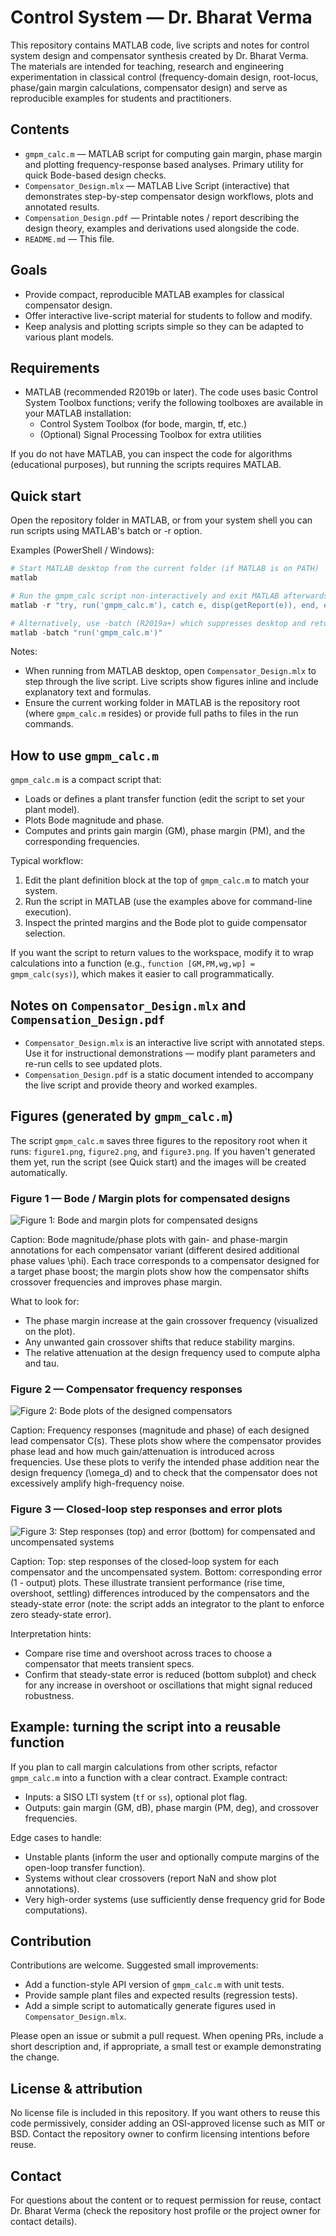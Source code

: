 # Control System — Dr. Bharat Verma

This repository contains MATLAB code, live scripts and notes for control system design and compensator synthesis created by Dr. Bharat Verma. The materials are intended for teaching, research and engineering experimentation in classical control (frequency-domain design, root-locus, phase/gain margin calculations, compensator design) and serve as reproducible examples for students and practitioners.

## Contents

- `gmpm_calc.m` — MATLAB script for computing gain margin, phase margin and plotting frequency-response based analyses. Primary utility for quick Bode-based design checks.
- `Compensator_Design.mlx` — MATLAB Live Script (interactive) that demonstrates step-by-step compensator design workflows, plots and annotated results.
- `Compensation_Design.pdf` — Printable notes / report describing the design theory, examples and derivations used alongside the code.
- `README.md` — This file.

## Goals

- Provide compact, reproducible MATLAB examples for classical compensator design.
- Offer interactive live-script material for students to follow and modify.
- Keep analysis and plotting scripts simple so they can be adapted to various plant models.

## Requirements

- MATLAB (recommended R2019b or later). The code uses basic Control System Toolbox functions; verify the following toolboxes are available in your MATLAB installation:
  - Control System Toolbox (for bode, margin, tf, etc.)
  - (Optional) Signal Processing Toolbox for extra utilities

If you do not have MATLAB, you can inspect the code for algorithms (educational purposes), but running the scripts requires MATLAB.

## Quick start

Open the repository folder in MATLAB, or from your system shell you can run scripts using MATLAB's batch or -r option.

Examples (PowerShell / Windows):

```powershell
# Start MATLAB desktop from the current folder (if MATLAB is on PATH)
matlab

# Run the gmpm_calc script non-interactively and exit MATLAB afterwards
matlab -r "try, run('gmpm_calc.m'), catch e, disp(getReport(e)), end, exit"

# Alternatively, use -batch (R2019a+) which suppresses desktop and returns when done
matlab -batch "run('gmpm_calc.m')"
```

Notes:
- When running from MATLAB desktop, open `Compensator_Design.mlx` to step through the live script. Live scripts show figures inline and include explanatory text and formulas.
- Ensure the current working folder in MATLAB is the repository root (where `gmpm_calc.m` resides) or provide full paths to files in the run commands.

## How to use `gmpm_calc.m`

`gmpm_calc.m` is a compact script that:

- Loads or defines a plant transfer function (edit the script to set your plant model).
- Plots Bode magnitude and phase.
- Computes and prints gain margin (GM), phase margin (PM), and the corresponding frequencies.

Typical workflow:

1. Edit the plant definition block at the top of `gmpm_calc.m` to match your system.
2. Run the script in MATLAB (use the examples above for command-line execution).
3. Inspect the printed margins and the Bode plot to guide compensator selection.

If you want the script to return values to the workspace, modify it to wrap calculations into a function (e.g., `function [GM,PM,wg,wp] = gmpm_calc(sys)`), which makes it easier to call programmatically.

## Notes on `Compensator_Design.mlx` and `Compensation_Design.pdf`

- `Compensator_Design.mlx` is an interactive live script with annotated steps. Use it for instructional demonstrations — modify plant parameters and re-run cells to see updated plots.
- `Compensation_Design.pdf` is a static document intended to accompany the live script and provide theory and worked examples.

## Figures (generated by `gmpm_calc.m`)

The script `gmpm_calc.m` saves three figures to the repository root when it runs: `figure1.png`, `figure2.png`, and `figure3.png`. If you haven't generated them yet, run the script (see Quick start) and the images will be created automatically.

### Figure 1 — Bode / Margin plots for compensated designs

![Figure 1: Bode and margin plots for compensated designs](figure1.png)

Caption: Bode magnitude/phase plots with gain- and phase-margin annotations for each compensator variant (different desired additional phase values \phi). Each trace corresponds to a compensator designed for a target phase boost; the margin plots show how the compensator shifts crossover frequencies and improves phase margin.

What to look for:
- The phase margin increase at the gain crossover frequency (visualized on the plot).
- Any unwanted gain crossover shifts that reduce stability margins.
- The relative attenuation at the design frequency used to compute alpha and tau.

### Figure 2 — Compensator frequency responses

![Figure 2: Bode plots of the designed compensators](figure2.png)

Caption: Frequency responses (magnitude and phase) of each designed lead compensator C(s). These plots show where the compensator provides phase lead and how much gain/attenuation is introduced across frequencies. Use these plots to verify the intended phase addition near the design frequency (\omega_d) and to check that the compensator does not excessively amplify high-frequency noise.

### Figure 3 — Closed-loop step responses and error plots

![Figure 3: Step responses (top) and error (bottom) for compensated and uncompensated systems](figure3.png)

Caption: Top: step responses of the closed-loop system for each compensator and the uncompensated system. Bottom: corresponding error (1 - output) plots. These illustrate transient performance (rise time, overshoot, settling) differences introduced by the compensators and the steady-state error (note: the script adds an integrator to the plant to enforce zero steady-state error).

Interpretation hints:
- Compare rise time and overshoot across traces to choose a compensator that meets transient specs.
- Confirm that steady-state error is reduced (bottom subplot) and check for any increase in overshoot or oscillations that might signal reduced robustness.

## Example: turning the script into a reusable function

If you plan to call margin calculations from other scripts, refactor `gmpm_calc.m` into a function with a clear contract. Example contract:

- Inputs: a SISO LTI system (`tf` or `ss`), optional plot flag.
- Outputs: gain margin (GM, dB), phase margin (PM, deg), and crossover frequencies.

Edge cases to handle:

- Unstable plants (inform the user and optionally compute margins of the open-loop transfer function).
- Systems without clear crossovers (report NaN and show plot annotations).
- Very high-order systems (use sufficiently dense frequency grid for Bode computations).

## Contribution

Contributions are welcome. Suggested small improvements:

- Add a function-style API version of `gmpm_calc.m` with unit tests.
- Provide sample plant files and expected results (regression tests).
- Add a simple script to automatically generate figures used in `Compensator_Design.mlx`.

Please open an issue or submit a pull request. When opening PRs, include a short description and, if appropriate, a small test or example demonstrating the change.

## License & attribution

No license file is included in this repository. If you want others to reuse this code permissively, consider adding an OSI-approved license such as MIT or BSD. Contact the repository owner to confirm licensing intentions before reuse.

## Contact

For questions about the content or to request permission for reuse, contact Dr. Bharat Verma (check the repository host profile or the project owner for contact details).
